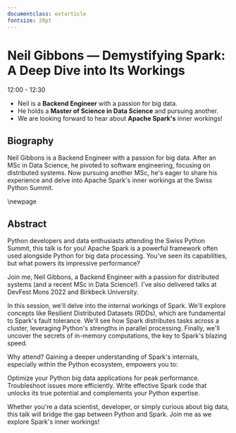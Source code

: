 ```yaml
---
documentclass: extarticle
fontsize: 20pt
---
```


# Neil Gibbons — Demystifying Spark: A Deep Dive into Its Workings

12:00 - 12:30

 * Neil is a **Backend Engineer** with a passion for big data.
 * He holds a **Master of Science in Data Science** and pursuing another.
 * We are looking forward to hear about **Apache Spark's** inner workings!

## Biography

Neil Gibbons is a Backend Engineer with a passion for big data. After an MSc in Data Science, he pivoted to software engineering, focusing on distributed systems. Now pursuing another MSc, he's eager to share his experience and delve into Apache Spark's inner workings at the Swiss Python Summit.

\newpage

## Abstract

Python developers and data enthusiasts attending the Swiss Python Summit, this talk is for you! Apache Spark is a powerful framework often used alongside Python for big data processing. You've seen its capabilities, but what powers its impressive performance?

Join me, Neil Gibbons, a Backend Engineer with a passion for distributed systems (and a recent MSc in Data Science!). I've also delivered talks at DevFest Mons 2022 and Birkbeck University.

In this session, we'll delve into the internal workings of Spark. We'll explore concepts like Resilient Distributed Datasets (RDDs), which are fundamental to Spark's fault tolerance. We'll see how Spark distributes tasks across a cluster, leveraging Python's strengths in parallel processing. Finally, we'll uncover the secrets of in-memory computations, the key to Spark's blazing speed.

Why attend? Gaining a deeper understanding of Spark's internals, especially within the Python ecosystem, empowers you to:

Optimize your Python big data applications for peak performance.
Troubleshoot issues more efficiently.
Write effective Spark code that unlocks its true potential and complements your Python expertise.

Whether you're a data scientist, developer, or simply curious about big data, this talk will bridge the gap between Python and Spark. Join me as we explore Spark's inner workings!
